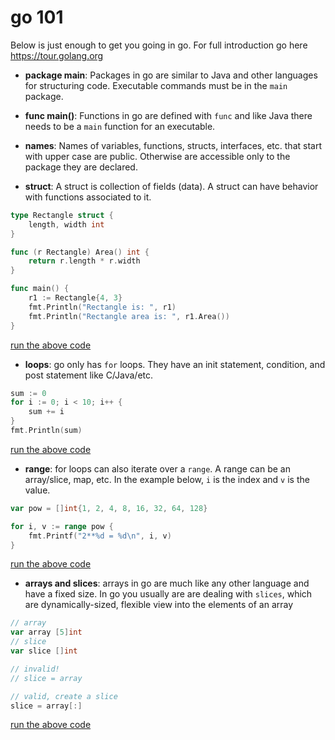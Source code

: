 # go 101

Below is just enough to get you going in go. For full introduction go here https://tour.golang.org

- **package main**: Packages in go are similar to Java and other languages for structuring code. 
Executable commands must be in the `main` package.

- **func main()**: Functions in go are defined with `func` and like Java there needs to be a `main` function for an 
executable.

- **names**: Names of variables, functions, structs, interfaces, etc. that start with upper case are public. 
Otherwise are accessible only to the package they are declared.

- **struct**: A struct is collection of fields (data). A struct can have behavior with functions associated to it.

```go
type Rectangle struct {
    length, width int
}

func (r Rectangle) Area() int {
    return r.length * r.width
}

func main() {
    r1 := Rectangle{4, 3}
    fmt.Println("Rectangle is: ", r1)
    fmt.Println("Rectangle area is: ", r1.Area())
}
``` 
[run the above code](https://play.golang.org/p/g4Fs5OLa_ky)


- **loops**: go only has `for` loops. They have an init statement, condition, and post statement like C/Java/etc. 
```go
sum := 0
for i := 0; i < 10; i++ {
    sum += i
}
fmt.Println(sum)
```
[run the above code](https://play.golang.org/p/Yh8jRtIdbuT)


- **range**: for loops can also iterate over a `range`. A range can be an array/slice, map, etc. In the example below,
`i` is the index and `v` is the value.
```go
var pow = []int{1, 2, 4, 8, 16, 32, 64, 128}

for i, v := range pow {
    fmt.Printf("2**%d = %d\n", i, v)
}
```
[run the above code](https://play.golang.org/p/H8I7Ok3kHMC)


- **arrays and slices**: arrays in go are much like any other language and have a fixed size. In go you usually are
are dealing with `slices`, which are dynamically-sized, flexible view into the elements of an array

```go
// array
var array [5]int
// slice
var slice []int

// invalid!
// slice = array

// valid, create a slice
slice = array[:]
```
[run the above code](https://play.golang.org/p/3zibGSuL8tY)